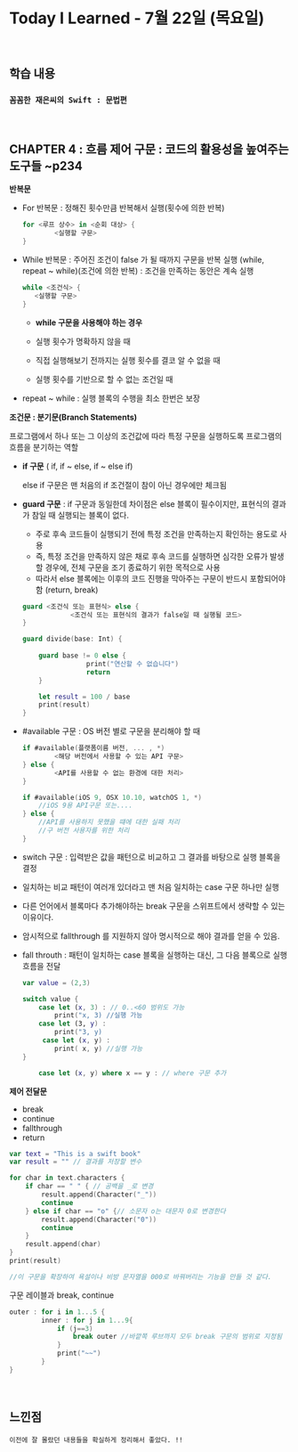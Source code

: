 # Today I Learned - 7월 22일 (목요일)

<br>

## 학습 내용

### ``` 꼼꼼한 재은씨의 Swift : 문법편 ```
<br>   

## **CHAPTER 4 : 흐름 제어 구문 : 코드의 활용성을 높여주는 도구들 ~p234**


**반복문**

- For 반복문 : 정해진 횟수만큼 반복해서 실행(횟수에 의한 반복)

    ```swift
    for <루프 상수> in <순회 대상> {
    		<실행할 구문>
    }
    ```

- While 반복문 : 주어진 조건이 false 가 될 때까지 구문을 반복 실행 (while, repeat ~ while)(조건에 의한 반복) : 조건을 만족하는 동안은 계속 실행

    ```swift
    while <조건식> {
       <실행할 구문>
    }
    ```

    - **while 구문을 사용해야 하는 경우**

    - 실행 횟수가 명확하지 않을 때
    - 직접 실행해보기 전까지는 실행 횟수를 결코 알 수 없을 때
    - 실행 횟수를 기반으로 할 수 없는 조건일 때
- repeat ~ while : 실행 블록의 수행을 최소 한번은 보장

**조건문 : 분기문(Branch Statements)**

프로그램에서 하나 또는 그 이상의 조건값에 따라 특정 구문을 실행하도록 프로그램의 흐름을 분기하는 역할

- **if 구문** ( if, if ~ else, if ~ else if)

    else if 구문은 맨 처음의 if 조건절이 참이 아닌 경우에만 체크됨

- **guard 구문** : if 구문과 동일한데 차이점은 else 블록이 필수이지만, 표현식의 결과가 참일 때 실행되는 블록이 없다.
    - 주로 후속 코드들이 실행되기 전에 특정 조건을 만족하는지 확인하는 용도로 사용
    - 즉, 특정 조건을 만족하지 않은 채로 후속 코드를 실행하면 심각한 오류가 발생할 경우에, 전체 구문을 조기 종료하기 위한 목적으로 사용
    - 따라서 else 블록에는 이후의 코드 진행을 막아주는 구문이 반드시 포함되어야 함 (return, break)

    ```swift
    guard <조건식 또는 표현식> else {
    			<조건식 또는 표현식의 결과가 false일 때 실행될 코드>
    }
    ```

    ```swift
    guard divide(base: Int) {
    	
    	guard base != 0 else {
    				print("연산할 수 없습니다")
    				return
    	}

    	let result = 100 / base
    	print(result)
    }
    ```

- #available 구문 : OS 버전 별로 구문을 분리해야 할 때

    ```swift
    if #available(플랫폼이름 버전, ... , *)
    		<해당 버전에서 사용할 수 있는 API 구문>
    } else {
    		<API를 사용할 수 없는 환경에 대한 처리>
    }
    ```

    ```swift
    if #available(iOS 9, OSX 10.10, watchOS 1, *)
    	//iOS 9용 API구문 또는....
    } else {
    	//API를 사용하지 못했을 떄에 대한 실패 처리 
    	//구 버전 사용자를 위한 처리
    }
    ```

- switch 구문 : 입력받은 값을 패턴으로 비교하고 그 결과를 바탕으로 실행 블록을 결정
- 일치하는 비교 패턴이 여러개 있더라고 맨 처음 일치하는 case 구문 하나만 실행
- 다른 언어에서 블록마다 추가해야하는 break 구문을 스위프트에서 생략할 수 있는 이유이다.
- 암시적으로 fallthrough 를 지원하지 않아 명시적으로 해야 결과를 얻을 수 있음.
- fall throuth : 패턴이 일치하는 case 블록을 실행하는 대신, 그 다음 블록으로 실행 흐름을 전달

    ```swift
    var value = (2,3)

    switch value {
    	case let (x, 3) : // 0..<60 범위도 가능
    		print("x, 3) //실행 가능
    	case let (3, y) :
    		print("3, y)
    	 case let (x, y) :
    		print( x, y) //실행 가능
    }

    	case let (x, y) where x == y : // where 구문 추가
    ```

**제어 전달문**

- break
- continue
- fallthrough
- return

```swift
var text = "This is a swift book"
var result = "" // 결과를 저장할 변수

for char in text.characters {
	if char == " " { // 공백을 _로 변경
		result.append(Character("_"))
		continue
	} else if char == "o" {// 소문자 o는 대문자 0로 변경한다
		result.append(Character("0"))
		continue
	}
	result.append(char)
}
print(result)

//이 구문을 확장하여 욕설이나 비방 문자열을 000로 바꿔버리는 기능을 만들 것 같다.

```

구문 레이블과 break, continue

```swift
outer : for i in 1...5 {
		inner : for j in 1...9{
			if (j==3)
				break outer //바깥쪽 루브까지 모두 break 구문의 범위로 지정됨
			}
			print("~~")
		}
}
```


<br>   

## 느낀점
```
이전에 잘 몰랐던 내용들을 확실하게 정리해서 좋았다. !!

```

